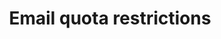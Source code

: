 ---
title: Email quota restrictions
description: Amazon Simple Email Service has specific quota restrictions
last_updated: Dec 15, 2023
template: concept-topic-template
---
